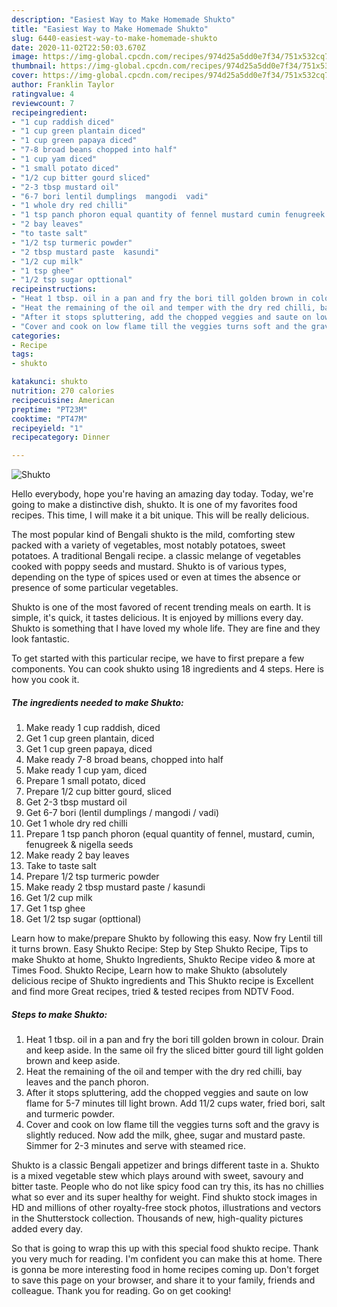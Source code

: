 ```yaml
---
description: "Easiest Way to Make Homemade Shukto"
title: "Easiest Way to Make Homemade Shukto"
slug: 6440-easiest-way-to-make-homemade-shukto
date: 2020-11-02T22:50:03.670Z
image: https://img-global.cpcdn.com/recipes/974d25a5dd0e7f34/751x532cq70/shukto-recipe-main-photo.jpg
thumbnail: https://img-global.cpcdn.com/recipes/974d25a5dd0e7f34/751x532cq70/shukto-recipe-main-photo.jpg
cover: https://img-global.cpcdn.com/recipes/974d25a5dd0e7f34/751x532cq70/shukto-recipe-main-photo.jpg
author: Franklin Taylor
ratingvalue: 4
reviewcount: 7
recipeingredient:
- "1 cup raddish diced"
- "1 cup green plantain diced"
- "1 cup green papaya diced"
- "7-8 broad beans chopped into half"
- "1 cup yam diced"
- "1 small potato diced"
- "1/2 cup bitter gourd sliced"
- "2-3 tbsp mustard oil"
- "6-7 bori lentil dumplings  mangodi  vadi"
- "1 whole dry red chilli"
- "1 tsp panch phoron equal quantity of fennel mustard cumin fenugreek  nigella seeds"
- "2 bay leaves"
- "to taste salt"
- "1/2 tsp turmeric powder"
- "2 tbsp mustard paste  kasundi"
- "1/2 cup milk"
- "1 tsp ghee"
- "1/2 tsp sugar opttional"
recipeinstructions:
- "Heat 1 tbsp. oil in a pan and fry the bori till golden brown in colour. Drain and keep aside. In the same oil fry the sliced bitter gourd till light golden brown and keep aside."
- "Heat the remaining of the oil and temper with the dry red chilli, bay leaves and the panch phoron."
- "After it stops spluttering, add the chopped veggies and saute on low flame for 5-7 minutes till light brown. Add 11/2 cups water, fried bori, salt and turmeric powder."
- "Cover and cook on low flame till the veggies turns soft and the gravy is slightly reduced. Now add the milk, ghee, sugar and mustard paste. Simmer for 2-3 minutes and serve with steamed rice."
categories:
- Recipe
tags:
- shukto

katakunci: shukto 
nutrition: 270 calories
recipecuisine: American
preptime: "PT23M"
cooktime: "PT47M"
recipeyield: "1"
recipecategory: Dinner

---
```



![Shukto](https://img-global.cpcdn.com/recipes/974d25a5dd0e7f34/751x532cq70/shukto-recipe-main-photo.jpg)

Hello everybody, hope you're having an amazing day today. Today, we're going to make a distinctive dish, shukto. It is one of my favorites food recipes. This time, I will make it a bit unique. This will be really delicious.

The most popular kind of Bengali shukto is the mild, comforting stew packed with a variety of vegetables, most notably potatoes, sweet potatoes. A traditional Bengali recipe. a classic melange of vegetables cooked with poppy seeds and mustard. Shukto is of various types, depending on the type of spices used or even at times the absence or presence of some particular vegetables.

Shukto is one of the most favored of recent trending meals on earth. It is simple, it's quick, it tastes delicious. It is enjoyed by millions every day. Shukto is something that I have loved my whole life. They are fine and they look fantastic.


To get started with this particular recipe, we have to first prepare a few components. You can cook shukto using 18 ingredients and 4 steps. Here is how you cook it.

<!--inarticleads1-->

##### The ingredients needed to make Shukto:

1. Make ready 1 cup raddish, diced
1. Get 1 cup green plantain, diced
1. Get 1 cup green papaya, diced
1. Make ready 7-8 broad beans, chopped into half
1. Make ready 1 cup yam, diced
1. Prepare 1 small potato, diced
1. Prepare 1/2 cup bitter gourd, sliced
1. Get 2-3 tbsp mustard oil
1. Get 6-7 bori (lentil dumplings / mangodi / vadi)
1. Get 1 whole dry red chilli
1. Prepare 1 tsp panch phoron (equal quantity of fennel, mustard, cumin, fenugreek &amp; nigella seeds
1. Make ready 2 bay leaves
1. Take to taste salt
1. Prepare 1/2 tsp turmeric powder
1. Make ready 2 tbsp mustard paste / kasundi
1. Get 1/2 cup milk
1. Get 1 tsp ghee
1. Get 1/2 tsp sugar (opttional)


Learn how to make/prepare Shukto by following this easy. Now fry Lentil till it turns brown. Easy Shukto Recipe: Step by Step Shukto Recipe, Tips to make Shukto at home, Shukto Ingredients, Shukto Recipe video &amp; more at Times Food. Shukto Recipe, Learn how to make Shukto (absolutely delicious recipe of Shukto ingredients and This Shukto recipe is Excellent and find more Great recipes, tried &amp; tested recipes from NDTV Food. 

<!--inarticleads2-->

##### Steps to make Shukto:

1. Heat 1 tbsp. oil in a pan and fry the bori till golden brown in colour. Drain and keep aside. In the same oil fry the sliced bitter gourd till light golden brown and keep aside.
1. Heat the remaining of the oil and temper with the dry red chilli, bay leaves and the panch phoron.
1. After it stops spluttering, add the chopped veggies and saute on low flame for 5-7 minutes till light brown. Add 11/2 cups water, fried bori, salt and turmeric powder.
1. Cover and cook on low flame till the veggies turns soft and the gravy is slightly reduced. Now add the milk, ghee, sugar and mustard paste. Simmer for 2-3 minutes and serve with steamed rice.


Shukto is a classic Bengali appetizer and brings different taste in a. Shukto is a mixed vegetable stew which plays around with sweet, savoury and bitter taste. People who do not like spicy food can try this, its has no chillies what so ever and its super healthy for weight. Find shukto stock images in HD and millions of other royalty-free stock photos, illustrations and vectors in the Shutterstock collection. Thousands of new, high-quality pictures added every day. 

So that is going to wrap this up with this special food shukto recipe. Thank you very much for reading. I'm confident you can make this at home. There is gonna be more interesting food in home recipes coming up. Don't forget to save this page on your browser, and share it to your family, friends and colleague. Thank you for reading. Go on get cooking!
